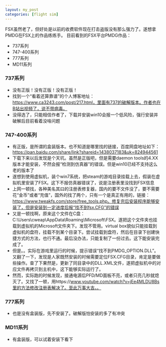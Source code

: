 ```yaml
---
layout: my_post
categories: [flight sim]
---
```


FSX虽然老了，但好处是以前的收费软件现在打击盗版没有那么强力了。遂想拿PMDG在FSX上的作品练练手。 
目前看到的FSX平台PMDG作品：
* 737系列
* 747-400系列
* 777系列
* MD11系列

### 737系列
* 没有正版！没有正版！没有正版！
* 找到一个“看着还算靠谱”的个人博客地址：https://www.ca3243.com/post/217.html，里面有737的破解版本。作者也在B站出视频了，说不带病毒。
* 没得选了，只能相信作者了，下载并安装win10会报一个低风险，强行安装并破解后目前看着没啥问题

### 747-400系列
* 有正版，是所谓的盒装版本。也不知道是哪里找的链接，百度网盘地址如下：https://pan.baidu.com/share/link?shareid=1438037183&uk=824944561
* 下载下来以后发现是个天坑。虽然是正版吧，但是需要daemon tools的4.XX版本才能安装，不然会报“检测到仿真器”的错误。但是win10已经不支持这么老的版本了
* 遂想到使用虚拟机，装个win7系统，把steam的游戏目录挂载上去，假装在虚拟机里安装了FSX。这下不报仿真器错误了，说是注册表里没找到FSX信息
* 上网一顿找，各种美名其曰的注册表修复器，国内的要不文件没了，要不需要花“金币”或者“充值”，国外的找了两个，只有一个是真正有用的，链接：https://www.tweakfs.com/store/free_tools.php。修复完后安装程序能够安装了，但是安装到一定进度后报“找不到fsx.CFG”的错误
* 又是一顿找啊，原来这个文件在C盘：C:\Users\cweap\AppData\Roaming\Microsoft\FSX。遂把这个文件夹也挂载到虚拟机的Microsoft文件夹下。发现不管用。virtual box貌似只能挂载到虚拟机的盘符，挂载不到某个目录下。尝试挂载到盘符，然后在目录下创建快捷方式的方法，也行不通。最后没办法，只能复制了一份过去。这下能安装完成了。
* 但是。。实际在游戏里运行的时候，提示错误“找不到PMDG_OPTION.DLL”。又翻了一下，发现是人家既然安装的时候需要定位FSX.CFG目录，肯定是要做些操作。查了下果然是，更新了同目录中的DLL.XML文件，遂把虚拟机中的对应文件再拷贝到主机中，这下能够实际运行了。
* 然而，实际跑的时候发现，接通电源后PFD/MD面板不亮，或者只亮几秒就熄灭了。又找了一顿，用https://www.youtube.com/watch?v=jEe4MLDU8Bs里的方法修改注册表解决了。至此万事大吉。。

### 777系列
* 也是没有盒装版，先不安装了。破解版怕安装的多了有冲突

### MD11系列
* 有盒装版，可以试着安装下看下
